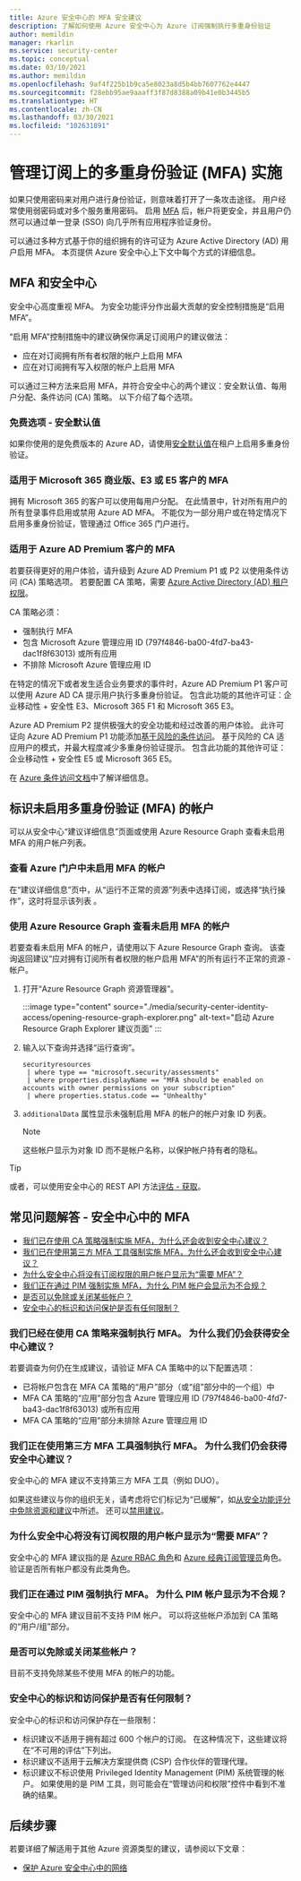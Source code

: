 ```yaml
---
title: Azure 安全中心的 MFA 安全建议
description: 了解如何使用 Azure 安全中心为 Azure 订阅强制执行多重身份验证
author: memildin
manager: rkarlin
ms.service: security-center
ms.topic: conceptual
ms.date: 03/10/2021
ms.author: memildin
ms.openlocfilehash: 9af4f225b1b9ca5e8023a8d5b4bb7607762e4447
ms.sourcegitcommit: f28ebb95ae9aaaff3f87d8388a09b41e0b3445b5
ms.translationtype: HT
ms.contentlocale: zh-CN
ms.lasthandoff: 03/30/2021
ms.locfileid: "102631891"
---
```

# <a name="manage-multi-factor-authentication-mfa-enforcement-on-your-subscriptions"></a>管理订阅上的多重身份验证 (MFA) 实施

如果只使用密码来对用户进行身份验证，则意味着打开了一条攻击途径。 用户经常使用弱密码或对多个服务重用密码。 启用 [MFA](https://www.microsoft.com/security/business/identity/mfa) 后，帐户将更安全，并且用户仍然可以通过单一登录 (SSO) 向几乎所有应用程序验证身份。

可以通过多种方式基于你的组织拥有的许可证为 Azure Active Directory (AD) 用户启用 MFA。 本页提供 Azure 安全中心上下文中每个方式的详细信息。


## <a name="mfa-and-security-center"></a>MFA 和安全中心 

安全中心高度重视 MFA。 为安全功能评分作出最大贡献的安全控制措施是“启用 MFA”。 

“启用 MFA”控制措施中的建议确保你满足订阅用户的建议做法：

- 应在对订阅拥有所有者权限的帐户上启用 MFA
- 应在对订阅拥有写入权限的帐户上启用 MFA

可以通过三种方法来启用 MFA，并符合安全中心的两个建议：安全默认值、每用户分配、条件访问 (CA) 策略。 以下介绍了每个选项。

### <a name="free-option---security-defaults"></a>免费选项 - 安全默认值
如果你使用的是免费版本的 Azure AD，请使用[安全默认值](../active-directory/fundamentals/concept-fundamentals-security-defaults.md)在租户上启用多重身份验证。

### <a name="mfa-for-microsoft-365-business-e3-or-e5-customers"></a>适用于 Microsoft 365 商业版、E3 或 E5 客户的 MFA
拥有 Microsoft 365 的客户可以使用每用户分配。 在此情景中，针对所有用户的所有登录事件启用或禁用 Azure AD MFA。 不能仅为一部分用户或在特定情况下启用多重身份验证，管理通过 Office 365 门户进行。

### <a name="mfa-for-azure-ad-premium-customers"></a>适用于 Azure AD Premium 客户的 MFA
若要获得更好的用户体验，请升级到 Azure AD Premium P1 或 P2 以使用条件访问 (CA) 策略选项。 若要配置 CA 策略，需要 [Azure Active Directory (AD) 租户权限](../active-directory/roles/permissions-reference.md)。

CA 策略必须：
- 强制执行 MFA
- 包含 Microsoft Azure 管理应用 ID (797f4846-ba00-4fd7-ba43-dac1f8f63013) 或所有应用
- 不排除 Microsoft Azure 管理应用 ID

在特定的情况下或者发生适合业务要求的事件时，Azure AD Premium P1 客户可以使用 Azure AD CA 提示用户执行多重身份验证。 包含此功能的其他许可证：企业移动性 + 安全性 E3、Microsoft 365 F1 和 Microsoft 365 E3。

Azure AD Premium P2 提供极强大的安全功能和经过改善的用户体验。 此许可证向 Azure AD Premium P1 功能添加[基于风险的条件访问](../active-directory/conditional-access/howto-conditional-access-policy-risk.md)。 基于风险的 CA 适应用户的模式，并最大程度减少多重身份验证提示。 包含此功能的其他许可证：企业移动性 + 安全性 E5 或 Microsoft 365 E5。

在 [Azure 条件访问文档](../active-directory/conditional-access/overview.md)中了解详细信息。

## <a name="identify-accounts-without-multi-factor-authentication-mfa-enabled"></a>标识未启用多重身份验证 (MFA) 的帐户

可以从安全中心“建议详细信息”页面或使用 Azure Resource Graph 查看未启用 MFA 的用户帐户列表。

### <a name="view-the-accounts-without-mfa-enabled-in-the-azure-portal"></a>查看 Azure 门户中未启用 MFA 的帐户
在“建议详细信息”页中，从“运行不正常的资源”列表中选择订阅，或选择“执行操作”，这时将显示该列表 。

### <a name="view-the-accounts-without-mfa-enabled-using-azure-resource-graph"></a>使用 Azure Resource Graph 查看未启用 MFA 的帐户
若要查看未启用 MFA 的帐户，请使用以下 Azure Resource Graph 查询。 该查询返回建议“应对拥有订阅所有者权限的帐户启用 MFA”的所有运行不正常的资源 - 帐户。 

1. 打开“Azure Resource Graph 资源管理器”。

    :::image type="content" source="./media/security-center-identity-access/opening-resource-graph-explorer.png" alt-text="启动 Azure Resource Graph Explorer 建议页面" :::

1. 输入以下查询并选择“运行查询”。

    ```kusto
    securityresources
     | where type == "microsoft.security/assessments"
     | where properties.displayName == "MFA should be enabled on accounts with owner permissions on your subscription"
     | where properties.status.code == "Unhealthy"
    ```

1. `additionalData` 属性显示未强制启用 MFA 的帐户的帐户对象 ID 列表。 

    > [!NOTE]
    > 这些帐户显示为对象 ID 而不是帐户名称，以保护帐户持有者的隐私。

> [!TIP]
> 或者，可以使用安全中心的 REST API 方法[评估 - 获取](/rest/api/securitycenter/assessments/get)。


## <a name="faq---mfa-in-security-center"></a>常见问题解答 - 安全中心中的 MFA

- [我们已在使用 CA 策略强制实施 MFA，为什么还会收到安全中心建议？](#were-already-using-ca-policy-to-enforce-mfa-why-do-we-still-get-the-security-center-recommendations)
- [我们已在使用第三方 MFA 工具强制实施 MFA，为什么还会收到安全中心建议？](#were-using-a-third-party-mfa-tool-to-enforce-mfa-why-do-we-still-get-the-security-center-recommendations)
- [为什么安全中心将没有订阅权限的用户帐户显示为“需要 MFA”？](#why-does-security-center-show-user-accounts-without-permissions-on-the-subscription-as-requiring-mfa)
- [我们正在通过 PIM 强制实施 MFA，为什么 PIM 帐户会显示为不合规？](#were-enforcing-mfa-with-pim-why-are-pim-accounts-shown-as-noncompliant)
- [是否可以免除或关闭某些帐户？](#can-i-exempt-or-dismiss-some-of-the-accounts)
- [安全中心的标识和访问保护是否有任何限制？](#are-there-any-limitations-to-security-centers-identity-and-access-protections)

### <a name="were-already-using-ca-policy-to-enforce-mfa-why-do-we-still-get-the-security-center-recommendations"></a>我们已经在使用 CA 策略来强制执行 MFA。 为什么我们仍会获得安全中心建议？
若要调查为何仍在生成建议，请验证 MFA CA 策略中的以下配置选项：

- 已将帐户包含在 MFA CA 策略的“用户”部分（或“组”部分中的一个组）中 
- MFA CA 策略的“应用”部分包含 Azure 管理应用 ID (797f4846-ba00-4fd7-ba43-dac1f8f63013) 或所有应用
- MFA CA 策略的“应用”部分未排除 Azure 管理应用 ID

### <a name="were-using-a-third-party-mfa-tool-to-enforce-mfa-why-do-we-still-get-the-security-center-recommendations"></a>我们正在使用第三方 MFA 工具强制执行 MFA。 为什么我们仍会获得安全中心建议？
安全中心的 MFA 建议不支持第三方 MFA 工具（例如 DUO）。

如果这些建议与你的组织无关，请考虑将它们标记为“已缓解”，如[从安全功能评分中免除资源和建议](exempt-resource.md)中所述。 还可以[禁用建议](tutorial-security-policy.md#disable-security-policies-and-disable-recommendations)。

### <a name="why-does-security-center-show-user-accounts-without-permissions-on-the-subscription-as-requiring-mfa"></a>为什么安全中心将没有订阅权限的用户帐户显示为“需要 MFA”？
安全中心的 MFA 建议指的是 [Azure RBAC 角色](../role-based-access-control/role-definitions-list.md)和 [Azure 经典订阅管理员](../role-based-access-control/classic-administrators.md)角色。 验证是否所有帐户都没有此类角色。

### <a name="were-enforcing-mfa-with-pim-why-are-pim-accounts-shown-as-noncompliant"></a>我们正在通过 PIM 强制执行 MFA。 为什么 PIM 帐户显示为不合规？
安全中心的 MFA 建议目前不支持 PIM 帐户。 可以将这些帐户添加到 CA 策略的“用户/组”部分。

### <a name="can-i-exempt-or-dismiss-some-of-the-accounts"></a>是否可以免除或关闭某些帐户？
目前不支持免除某些不使用 MFA 的帐户的功能。  

### <a name="are-there-any-limitations-to-security-centers-identity-and-access-protections"></a>安全中心的标识和访问保护是否有任何限制？
安全中心的标识和访问保护存在一些限制：

- 标识建议不适用于拥有超过 600 个帐户的订阅。 在这种情况下，这些建议将在“不可用的评估”下列出。
- 标识建议不适用于云解决方案提供商 (CSP) 合作伙伴的管理代理。
- 标识建议不标识使用 Privileged Identity Management (PIM) 系统管理的帐户。 如果使用的是 PIM 工具，则可能会在“管理访问和权限”控件中看到不准确的结果。


## <a name="next-steps"></a>后续步骤
若要详细了解适用于其他 Azure 资源类型的建议，请参阅以下文章：

- [保护 Azure 安全中心中的网络](security-center-network-recommendations.md)